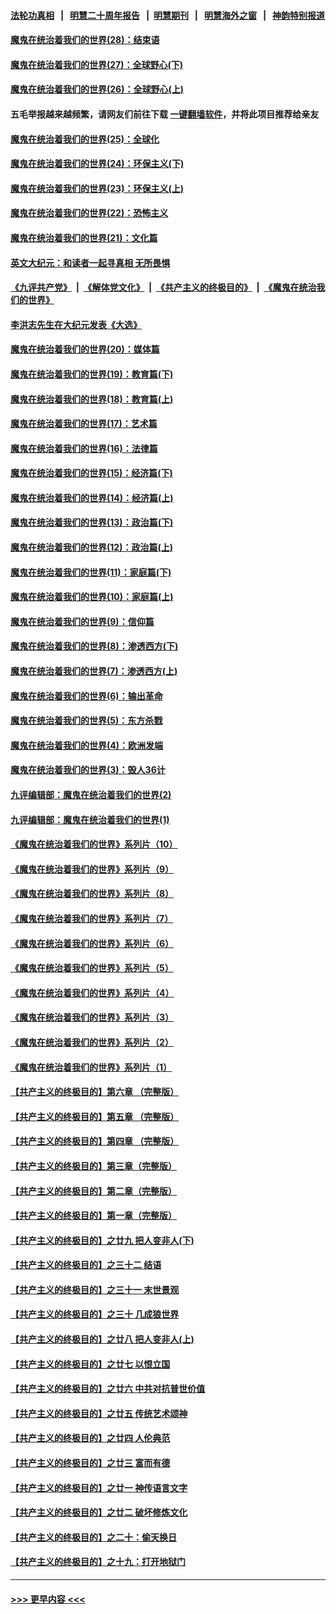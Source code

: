 #### [法轮功真相](https://github.com/gfw-breaker/truth/blob/master/README.md?t=0) &nbsp;&nbsp;|&nbsp;&nbsp; [明慧二十周年报告](https://github.com/gfw-breaker/mh-reports/blob/master/README.md?t=0) &nbsp;&nbsp;|&nbsp;&nbsp;[明慧期刊](https://github.com/gfw-breaker/mh-qikan) &nbsp;&nbsp;|&nbsp;&nbsp; [明慧海外之窗](https://github.com/gfw-breaker/mh-news/blob/master/README.md?t=0) &nbsp;&nbsp;|&nbsp;&nbsp; [神韵特别报道](https://github.com/gfw-breaker/mh-news/blob/master/shenyun.md?t=0)
#### [魔鬼在统治着我们的世界(28)：结束语](../pages/nsc422/n10936246.md?t=06211601) 
#### [魔鬼在统治着我们的世界(27)：全球野心(下)](../pages/nsc422/n10928319.md?t=06211601) 
#### [魔鬼在统治着我们的世界(26)：全球野心(上)](../pages/nsc422/n10900318.md?t=06211601) 
#### 五毛举报越来越频繁，请网友们前往下载 [一键翻墙软件](https://github.com/gfw-breaker/ssr-accounts)，并将此项目推荐给亲友
#### [魔鬼在统治着我们的世界(25)：全球化](../pages/nsc422/n10788205.md?t=06211601) 
#### [魔鬼在统治着我们的世界(24)：环保主义(下)](../pages/nsc422/n10695307.md?t=06211601) 
#### [魔鬼在统治着我们的世界(23)：环保主义(上)](../pages/nsc422/n10688613.md?t=06211601) 
#### [魔鬼在统治着我们的世界(22)：恐怖主义](../pages/nsc422/n10614727.md?t=06211601) 
#### [魔鬼在统治着我们的世界(21)：文化篇](../pages/nsc422/n10597706.md?t=06211601) 
#### [英文大纪元：和读者一起寻真相 无所畏惧](../pages/nsc422/n12542027.md?t=06211601) 
#### [《九评共产党》](https://github.com/begood0513/9ping.md/blob/master/README.md) &nbsp;|&nbsp; [《解体党文化》](../../../../jtdwh.md/blob/master/README.md)  &nbsp;|&nbsp; [《共产主义的终极目的》](../../../../gczydzjmd.md/blob/master/README.md) &nbsp;|&nbsp; [《魔鬼在统治我们的世界》](../../../../mgztzwmdsj.md/blob/master/README.md) 
#### [李洪志先生在大纪元发表《大选》](../pages/nsc422/n12534746.md?t=06211601) 
#### [魔鬼在统治着我们的世界(20)：媒体篇](../pages/nsc422/n10586579.md?t=06211601) 
#### [魔鬼在统治着我们的世界(19)：教育篇(下)](../pages/nsc422/n10564808.md?t=06211601) 
#### [魔鬼在统治着我们的世界(18)：教育篇(上)](../pages/nsc422/n10526970.md?t=06211601) 
#### [魔鬼在统治着我们的世界(17)：艺术篇](../pages/nsc422/n10499093.md?t=06211601) 
#### [魔鬼在统治着我们的世界(16)：法律篇](../pages/nsc422/n10485969.md?t=06211601) 
#### [魔鬼在统治着我们的世界(15)：经济篇(下)](../pages/nsc422/n10469975.md?t=06211601) 
#### [魔鬼在统治着我们的世界(14)：经济篇(上)](../pages/nsc422/n10457370.md?t=06211601) 
#### [魔鬼在统治着我们的世界(13)：政治篇(下)](../pages/nsc422/n10448270.md?t=06211601) 
#### [魔鬼在统治着我们的世界(12)：政治篇(上)](../pages/nsc422/n10444576.md?t=06211601) 
#### [魔鬼在统治着我们的世界(11)：家庭篇(下)](../pages/nsc422/n10440961.md?t=06211601) 
#### [魔鬼在统治着我们的世界(10)：家庭篇(上)](../pages/nsc422/n10435448.md?t=06211601) 
#### [魔鬼在统治着我们的世界(9)：信仰篇](../pages/nsc422/n10432159.md?t=06211601) 
#### [魔鬼在统治着我们的世界(8)：渗透西方(下)](../pages/nsc422/n10429603.md?t=06211601) 
#### [魔鬼在统治着我们的世界(7)：渗透西方(上)](../pages/nsc422/n10426013.md?t=06211601) 
#### [魔鬼在统治着我们的世界(6)：输出革命](../pages/nsc422/n10421536.md?t=06211601) 
#### [魔鬼在统治着我们的世界(5)：东方杀戮](../pages/nsc422/n10417707.md?t=06211601) 
#### [魔鬼在统治着我们的世界(4)：欧洲发端](../pages/nsc422/n10414890.md?t=06211601) 
#### [魔鬼在统治着我们的世界(3)：毁人36计](../pages/nsc422/n10411583.md?t=06211601) 
#### [九评编辑部：魔鬼在统治着我们的世界(2)](../pages/nsc422/n10410036.md?t=06211601) 
#### [九评编辑部：魔鬼在统治着我们的世界(1)](../pages/nsc422/n10406825.md?t=06211601) 
#### [《魔鬼在统治着我们的世界》系列片（10）](../pages/nsc422/n12292670.md?t=06211601) 
#### [《魔鬼在统治着我们的世界》系列片（9）](../pages/nsc422/n12290859.md?t=06211601) 
#### [《魔鬼在统治着我们的世界》系列片（8）](../pages/nsc422/n12287445.md?t=06211601) 
#### [《魔鬼在统治着我们的世界》系列片（7）](../pages/nsc422/n12283425.md?t=06211601) 
#### [《魔鬼在统治着我们的世界》系列片（6）](../pages/nsc422/n12282314.md?t=06211601) 
#### [《魔鬼在统治着我们的世界》系列片（5）](../pages/nsc422/n12281419.md?t=06211601) 
#### [《魔鬼在统治着我们的世界》系列片（4）](../pages/nsc422/n12274024.md?t=06211601) 
#### [《魔鬼在统治着我们的世界》系列片（3）](../pages/nsc422/n12271322.md?t=06211601) 
#### [《魔鬼在统治着我们的世界》系列片（2）](../pages/nsc422/n12269049.md?t=06211601) 
#### [《魔鬼在统治着我们的世界》系列片（1）](../pages/nsc422/n12267575.md?t=06211601) 
#### [【共产主义的终极目的】第六章 （完整版）](../pages/nsc422/n11428913.md?t=06211601) 
#### [【共产主义的终极目的】第五章 （完整版）](../pages/nsc422/n11428912.md?t=06211601) 
#### [【共产主义的终极目的】第四章 （完整版）](../pages/nsc422/n11428907.md?t=06211601) 
#### [【共产主义的终极目的】第三章（完整版）](../pages/nsc422/n11428848.md?t=06211601) 
#### [【共产主义的终极目的】第二章（完整版）](../pages/nsc422/n11428831.md?t=06211601) 
#### [【共产主义的终极目的】第一章（完整版）](../pages/nsc422/n11417651.md?t=06211601) 
#### [【共产主义的终极目的】之廿九 把人变非人(下)](../pages/nsc422/n11344140.md?t=06211601) 
#### [【共产主义的终极目的】之三十二 结语](../pages/nsc422/n11360535.md?t=06211601) 
#### [【共产主义的终极目的】之三十一 末世景观](../pages/nsc422/n11351129.md?t=06211601) 
#### [【共产主义的终极目的】之三十 几成狼世界](../pages/nsc422/n11348280.md?t=06211601) 
#### [【共产主义的终极目的】之廿八 把人变非人(上)](../pages/nsc422/n11340492.md?t=06211601) 
#### [【共产主义的终极目的】之廿七 以恨立国](../pages/nsc422/n11336944.md?t=06211601) 
#### [【共产主义的终极目的】之廿六 中共对抗普世价值](../pages/nsc422/n11324785.md?t=06211601) 
#### [【共产主义的终极目的】之廿五 传统艺术颂神](../pages/nsc422/n11296396.md?t=06211601) 
#### [【共产主义的终极目的】之廿四 人伦典范](../pages/nsc422/n11296397.md?t=06211601) 
#### [【共产主义的终极目的】之廿三 富而有德](../pages/nsc422/n11283598.md?t=06211601) 
#### [【共产主义的终极目的】之廿一 神传语言文字](../pages/nsc422/n11263265.md?t=06211601) 
#### [【共产主义的终极目的】之廿二 破坏修炼文化](../pages/nsc422/n11245728.md?t=06211601) 
#### [【共产主义的终极目的】之二十：偷天换日](../pages/nsc422/n11238846.md?t=06211601) 
#### [【共产主义的终极目的】之十九：打开地狱门](../pages/nsc422/n11206376.md?t=06211601) 

----
#### [ >>> 更早内容 <<< ](../indexes/nsc422-earlier.md)
